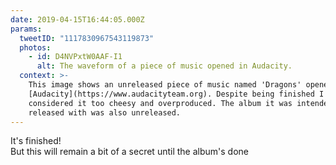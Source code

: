 ```yaml
---
date: 2019-04-15T16:44:05.000Z
params:
  tweetID: "1117830967543119873"
  photos:
    - id: D4NVPxtW0AAF-I1
      alt: The waveform of a piece of music opened in Audacity.
  context: >-
    This image shows an unreleased piece of music named 'Dragons' opened in
    [Audacity](https://www.audacityteam.org). Despite being finished I
    considered it too cheesy and overproduced. The album it was intended to
    released with was also unreleased.
---
```


It's finished!\
But this will remain a bit of a secret until the album's done
